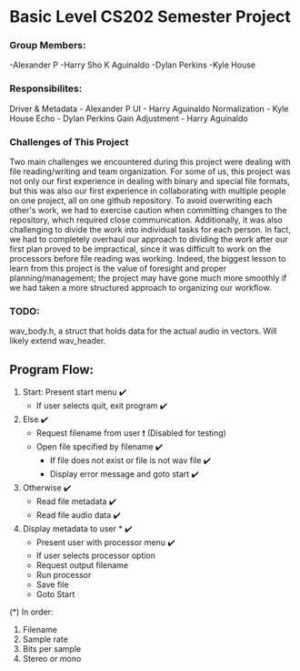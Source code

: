 # Basic Level CS202 Semester Project

### Group Members:
-Alexander P
-Harry Sho K Aguinaldo
-Dylan Perkins
-Kyle House

### Responsibilites:
Driver & Metadata - Alexander P
UI - Harry Aguinaldo
Normalization - Kyle House
Echo - Dylan Perkins
Gain Adjustment - Harry Aguinaldo

### Challenges of This Project
Two main challenges we encountered during this project were dealing with file reading/writing and team organization. For some of us, this project was not only our first experience in dealing with binary and special file formats, but this was also our first experience in collaborating with multiple people on one project, all on one github repository. To avoid overwriting each other's work, we had to exercise caution when committing changes to the repository, which required close communication. Additionally, it was also challenging to divide the work into individual tasks for each person. In fact, we had to completely overhaul our approach to dividing the work after our first plan proved to be impractical, since it was difficult to work on the processors before file reading was working. Indeed, the biggest lesson to learn from this project is the value of foresight and proper planning/management; the project may have gone much more smoothly if we had taken a more structured approach to organizing our workflow.

### TODO:
wav_body.h, a struct that holds data for the actual audio in vectors. Will likely extend wav_header.

## Program Flow:
   1. Start: Present start menu ✔️
      - If user selects quit, exit program ✔️
   2. Else ✔️
      - Request filename from user ❗ (Disabled for testing)
      - Open file specified by filename ✔️
        - If file does not exist or file is not wav file ✔️
        - Display error message and goto start ✔️
   3. Otherwise ✔️
      - Read file metadata ✔️
      - Read file audio data ✔️
   4. Display metadata to user * ✔️
      - Present user with processor menu ✔️
      - If user selects processor option
      - Request output filename
      - Run processor
      - Save file
      - Goto Start

(*) In order:
1. Filename
2. Sample rate
3. Bits per sample
4. Stereo or mono
